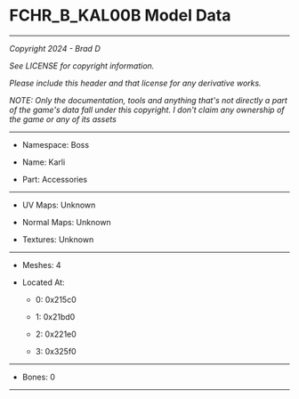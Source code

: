 # FCHR_B_KAL00B Model Data

---

*Copyright 2024 - Brad D*

*See LICENSE for copyright information.*

*Please include this header and that license for any derivative works.*

*NOTE: Only the documentation, tools and anything that's not directly a part of the game's data fall under this copyright. I don't claim any ownership of the game or any of its assets*

---

* Namespace: Boss

* Name: Karli

* Part: Accessories

---

* UV Maps: Unknown

* Normal Maps: Unknown

* Textures: Unknown

---

* Meshes: 4

* Located At:

  * 0: 0x215c0

  * 1: 0x21bd0

  * 2: 0x221e0

  * 3: 0x325f0

---

* Bones: 0

---

